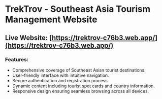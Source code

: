 # TrekTrov - Southeast Asia Tourism Management Website

## Live Website: [https://trektrov-c76b3.web.app/](https://trektrov-c76b3.web.app/)

### Features:
- Comprehensive coverage of Southeast Asian tourist destinations.
- User-friendly interface with intuitive navigation.
- Secure authentication and registration process.
- Dynamic content including tourist spot cards and country information.
- Responsive design ensuring seamless browsing across all devices.